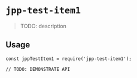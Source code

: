# `jpp-test-item1`

> TODO: description

## Usage

```
const jppTestItem1 = require('jpp-test-item1');

// TODO: DEMONSTRATE API
```
